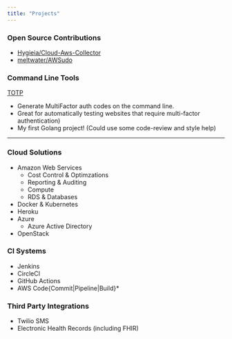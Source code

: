 ```yaml
---
title: "Projects"
---
```


### Open Source Contributions

*  [Hygieia/Cloud-Aws-Collector](https://github.com/Hygieia/hygieia-cloud-aws-collector/pull/7)
*  [meltwater/AWSudo](https://github.com/meltwater/awsudo/pull/39)

### Command Line Tools

[TOTP](https://gitlab.com/agilesyndrome/totp)

* Generate MultiFactor auth codes on the command line.
* Great for automatically testing websites that require multi-factor authentication)
* My first Golang project! (Could use some code-review and style help)

<hr/>

### Cloud Solutions

* Amazon Web Services
    * Cost Control & Optimzations
    * Reporting & Auditing
    * Compute
    * RDS & Databases
* Docker & Kubernetes
* Heroku
* Azure
  * Azure Active Directory
* OpenStack

### CI Systems
  * Jenkins
  * CircleCI
  * GitHub Actions
  * AWS Code{Commit|Pipeline|Build}*

### Third Party Integrations

* Twilio SMS
* Electronic Health Records (including FHIR)
